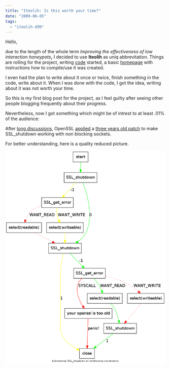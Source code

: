 ```yaml
---
title: "Iteolih: Is this worth your time?"
date: "2009-06-05"
tags: 
  - "iteolih-d90"
---
```


Hello,

due to the length of the whole term _Improving the effectiveness of low interaction honeypots_**,** I decided to use **Iteolih** as uniq abbrevitation. Things are rolling for the project, writing [code](http://svn.carnivore.it/browser/dionaea/trunk "dionaea homepage") started, a basic [homepage](http://dionaea.carnivore.it/) with instructions how to compile/use it was created.

I even had the plan to write about it once or twice, finish something in the code, write about it. When I was done with the code, I got the idea, writing about it was not worth your time.

So this is my first blog post for the project, as I feel guilty after seeing other people blogging frequently about their progress.

Nevertheless, now I got something which might be of intrest to at least .01% of the audience:

After [long discussions](http://marc.info/?l=openssl-dev&m=119109053023605&w=2 "make SSL_shutdown work with non-blocking BIOs"), OpenSSL [applied](http://cvs.openssl.org/chngview?cn=17995 "openssl cvs diff") a [three years old patch](http://marc.info/?l=openssl-dev&m=115154030723033&w=2 "Re: [PATCH2] Fix for SSL_shutdown() with non-blocking not returning") to make SSL\_shutdown working with non blocking sockets.

For better understanding, here is a quality reduced picture.

![](images/drupal_image_436.png)
